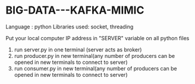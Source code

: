 # BIG-DATA---KAFKA-MIMIC

Language : python
Libraries used: socket, threading

Put your local computer IP address in "SERVER" variable on all python files

1) run server.py in one terminal (server acts as broker)
2) run producer.py in new terminal(any number of producers can be opened in new terminals to connect to server)
3) run consumer.py in new terminal(any number of producers can be opened in new terminals to connect to server)
